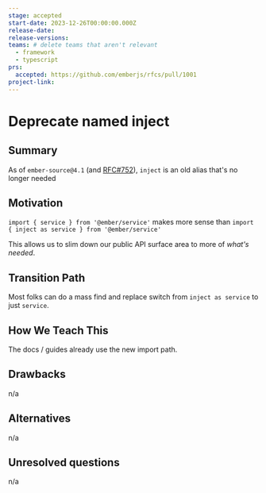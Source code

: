 ```yaml
---
stage: accepted
start-date: 2023-12-26T00:00:00.000Z
release-date:
release-versions:
teams: # delete teams that aren't relevant
  - framework
  - typescript
prs:
  accepted: https://github.com/emberjs/rfcs/pull/1001
project-link:
---
```


<!---
Directions for above:

stage: Leave as is
start-date: Fill in with today's date, 2032-12-01T00:00:00.000Z
release-date: Leave as is
release-versions: Leave as is
teams: Include only the [team(s)](README.md#relevant-teams) for which this RFC applies
prs:
  accepted: Fill this in with the URL for the Proposal RFC PR
project-link: Leave as is
-->

# Deprecate named inject 

## Summary

As of `ember-source@4.1` (and [RFC#752](https://github.com/emberjs/rfcs/pull/752)),  `inject` is an old alias that's no longer needed

## Motivation

`import { service } from '@ember/service'`
makes more sense than 
`import { inject as service } from '@ember/service'`

This allows us to slim down our public API surface area to more of _what's needed_.


## Transition Path

Most folks can do a mass find and replace switch from `inject as service` to just `service`.

## How We Teach This

The docs / guides already use the new import path.

## Drawbacks

n/a

## Alternatives

n/a

## Unresolved questions

n/a
